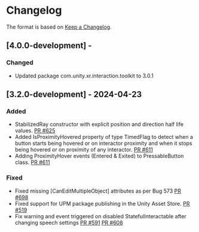 # Changelog

The format is based on [Keep a Changelog](https://keepachangelog.com/en/1.1.0/).

## [4.0.0-development] - <TBD>

### Changed

* Updated package com.unity.xr.interaction.toolkit to 3.0.1

## [3.2.0-development] - 2024-04-23

### Added

* StabilizedRay constructor with explicit position and direction half life values. [PR #625](https://github.com/MixedRealityToolkit/MixedRealityToolkit-Unity/pull/625)
* Added IsProximityHovered property of type TimedFlag to detect when a button starts being hovered or on interactor proximity and when it stops being hovered or on proximity of any interactor. [PR #611](https://github.com/MixedRealityToolkit/MixedRealityToolkit-Unity/pull/611)
* Adding ProximityHover events (Entered & Exited) to PressableButton class. [PR #611](https://github.com/MixedRealityToolkit/MixedRealityToolkit-Unity/pull/611)


### Fixed

* Fixed missing [CanEditMultipleObject] attributes as per Bug 573 [PR #698](https://github.com/MixedRealityToolkit/MixedRealityToolkit-Unity/pull/698)
* Fixed support for UPM package publishing in the Unity Asset Store. [PR #519](https://github.com/MixedRealityToolkit/MixedRealityToolkit-Unity/pull/519)
* Fix warning and event triggered on disabled StatefulInteractable after changing speech settings [PR #591](https://github.com/MixedRealityToolkit/MixedRealityToolkit-Unity/pull/591) [PR #608](https://github.com/MixedRealityToolkit/MixedRealityToolkit-Unity/pull/608)